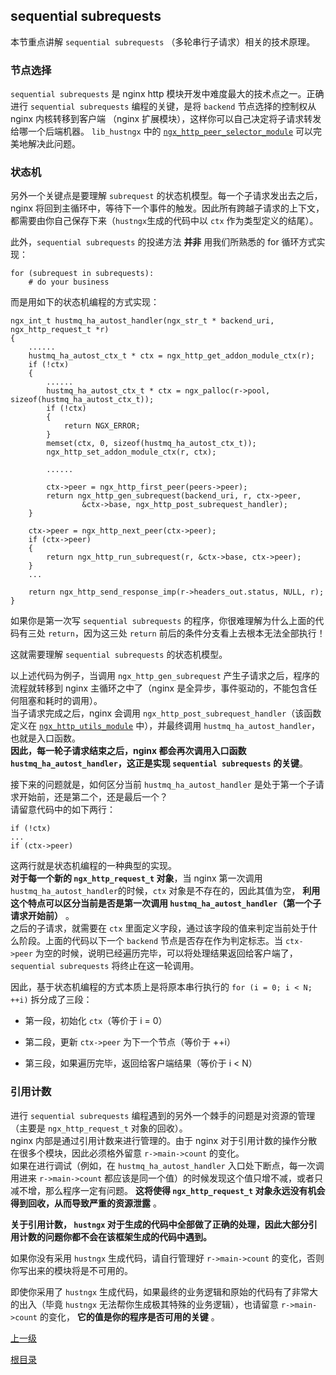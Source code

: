 sequential subrequests
--

本节重点讲解 `sequential subrequests` （多轮串行子请求）相关的技术原理。

### 节点选择 ###
`sequential subrequests` 是 nginx http 模块开发中难度最大的技术点之一。正确进行 `sequential subrequests` 编程的关键，是将 `backend` 节点选择的控制权从 nginx 内核转移到客户端 （nginx 扩展模块），这样你可以自己决定将子请求转发给哪一个后端机器。 `lib_hustngx` 中的 [`ngx_http_peer_selector_module`](lib_hustngx/http_module.md) 可以完美地解决此问题。

### 状态机 ###
另外一个关键点是要理解 `subrequest` 的状态机模型。每一个子请求发出去之后，nginx 将回到主循环中，等待下一个事件的触发。因此所有跨越子请求的上下文，都需要由你自己保存下来（`hustngx`生成的代码中以 `ctx` 作为类型定义的结尾）。

此外，`sequential subrequests` 的投递方法 **并非** 用我们所熟悉的 for 循环方式实现：

    for (subrequest in subrequests):
        # do your business

而是用如下的状态机编程的方式实现：

	ngx_int_t hustmq_ha_autost_handler(ngx_str_t * backend_uri, ngx_http_request_t *r)
	{
		......
		hustmq_ha_autost_ctx_t * ctx = ngx_http_get_addon_module_ctx(r);
		if (!ctx)
		{
			......
			hustmq_ha_autost_ctx_t * ctx = ngx_palloc(r->pool, sizeof(hustmq_ha_autost_ctx_t));
			if (!ctx)
			{
				return NGX_ERROR;
			}
			memset(ctx, 0, sizeof(hustmq_ha_autost_ctx_t));
			ngx_http_set_addon_module_ctx(r, ctx);
	
			......
	
			ctx->peer = ngx_http_first_peer(peers->peer);
			return ngx_http_gen_subrequest(backend_uri, r, ctx->peer,
			        &ctx->base, ngx_http_post_subrequest_handler);
		}
	
		ctx->peer = ngx_http_next_peer(ctx->peer);
		if (ctx->peer)
		{
			return ngx_http_run_subrequest(r, &ctx->base, ctx->peer);
		}
        ...
	
		return ngx_http_send_response_imp(r->headers_out.status, NULL, r);
	}

如果你是第一次写 `sequential subrequests` 的程序，你很难理解为什么上面的代码有三处 `return`，因为这三处 `return` 前后的条件分支看上去根本无法全部执行！

这就需要理解 `sequential subrequests` 的状态机模型。

以上述代码为例子，当调用 `ngx_http_gen_subrequest` 产生子请求之后，程序的流程就转移到 nginx 主循环之中了（nginx 是全异步，事件驱动的，不能包含任何阻塞和耗时的调用）。  
当子请求完成之后，nginx 会调用 `ngx_http_post_subrequest_handler`（该函数定义在 [`ngx_http_utils_module`](lib_hustngx/http_module.md) 中），并最终调用 `hustmq_ha_autost_handler`，也就是入口函数。  
**因此，每一轮子请求结束之后，nginx 都会再次调用入口函数 `hustmq_ha_autost_handler`，这正是实现 `sequential subrequests` 的关键**。

接下来的问题就是，如何区分当前 `hustmq_ha_autost_handler` 是处于第一个子请求开始前，还是第二个，还是最后一个？  
请留意代码中的如下两行：

    if (!ctx)
    ...
    if (ctx->peer)

这两行就是状态机编程的一种典型的实现。  
**对于每一个新的 `ngx_http_request_t` 对象**，当 nginx 第一次调用 `hustmq_ha_autost_handler`的时候，`ctx` 对象是不存在的，因此其值为空， **利用这个特点可以区分当前是否是第一次调用 `hustmq_ha_autost_handler`（第一个子请求开始前）** 。  
之后的子请求，就需要在 `ctx` 里面定义字段，通过该字段的值来判定当前处于什么阶段。上面的代码以下一个 `backend` 节点是否存在作为判定标志。当 `ctx->peer` 为空的时候，说明已经遍历完毕，可以将处理结果返回给客户端了， `sequential subrequests` 将终止在这一轮调用。

因此，基于状态机编程的方式本质上是将原本串行执行的 `for (i = 0; i < N; ++i)` 拆分成了三段：

- 第一段，初始化 `ctx`（等价于 i = 0）

- 第二段，更新 `ctx->peer` 为下一个节点（等价于 ++i）

- 第三段，如果遍历完毕，返回给客户端结果（等价于 i < N）

### 引用计数 ###

进行 `sequential subrequests` 编程遇到的另外一个棘手的问题是对资源的管理（主要是 `ngx_http_request_t` 对象的回收）。  
nginx 内部是通过引用计数来进行管理的。由于 nginx 对于引用计数的操作分散在很多个模块，因此必须格外留意 `r->main->count` 的变化。  
如果在进行调试（例如，在 `hustmq_ha_autost_handler` 入口处下断点，每一次调用进来 `r->main->count` 都应该是同一个值）的时候发现这个值只增不减，或者只减不增，那么程序一定有问题。 **这将使得 `ngx_http_request_t` 对象永远没有机会得到回收，从而导致严重的资源泄露** 。

**关于引用计数， `hustngx` 对于生成的代码中全部做了正确的处理，因此大部分引用计数的问题你都不会在该框架生成的代码中遇到。**

如果你没有采用 `hustngx` 生成代码，请自行管理好 `r->main->count` 的变化，否则你写出来的模块将是不可用的。

即使你采用了 `hustngx` 生成代码，如果最终的业务逻辑和原始的代码有了非常大的出入（毕竟 `hustngx` 无法帮你生成极其特殊的业务逻辑），也请留意 `r->main->count` 的变化， **它的值是你的程序是否可用的关键** 。

[上一级](index.md)

[根目录](../index.md)